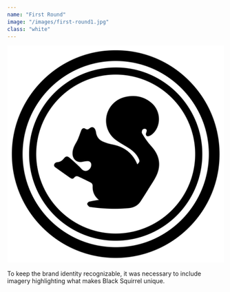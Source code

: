 ```yaml
---
name: "First Round"
image: "/images/first-round1.jpg"
class: "white"
---
```


![](/images/BS-logo.png)

<p class="push-0">
 To keep the brand identity recognizable, it was necessary to include imagery highlighting what makes Black Squirrel unique.
</p>
